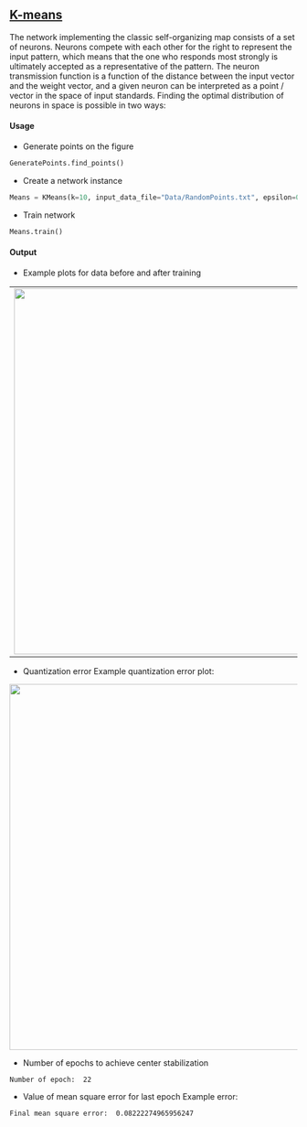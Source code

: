 ## [K-means](https://github.com/JuliaSzymanska/Artificial-Intelligence/blob/master/K-means/KMeans.py)
The network implementing the classic self-organizing map consists of a set of neurons. Neurons compete with each other for the right to represent the input pattern, which means that the one who responds most strongly is ultimately accepted as a representative of the pattern. The neuron transmission function is a function of the distance between the input vector and the weight vector, and a given neuron can be interpreted as a point / vector in the space of input standards. Finding the optimal distribution of neurons in space is possible in two ways:

#### Usage
* Generate points on the figure
```python
GeneratePoints.find_points()
```
* Create a network instance
```python
Means = KMeans(k=10, input_data_file="Data/RandomPoints.txt", epsilon=0.0001, rand_number=5)
```
* Train network
```python
Means.train()
```

#### Output
* Example plots for data before and after training
<table cellpadding="0" cellspacing="0" border="0">
  <tr>
    <td><img src="https://github.com/JuliaSzymanska/Artificial-Intelligence/blob/master/SOM/.readme/KohonenMapBefore.png" width="640"></td>
    <td><img src="https://github.com/JuliaSzymanska/Artificial-Intelligence/blob/master/SOM/.readme/KohonenMapAfter.png" width="640"></td>
  </tr>
 </table>

* Quantization error
Example quantization error plot:

<p align="center">
  <img src="https://github.com/JuliaSzymanska/Artificial-Intelligence/blob/master/SOM/.readme/KohonenMapError.png" width="640">
</p>

* Number of epochs to achieve center stabilization
```text
Number of epoch:  22
```

* Value of mean square error for last epoch
Example error:
```text
Final mean square error:  0.08222274965956247
```